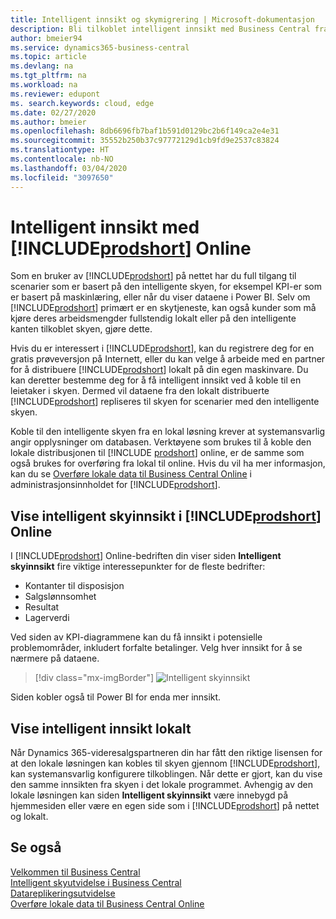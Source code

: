 ```yaml
---
title: Intelligent innsikt og skymigrering | Microsoft-dokumentasjon
description: Bli tilkoblet intelligent innsikt med Business Central fra din lokale løsning. Lær hvordan du migrerer til skyen.
author: bmeier94
ms.service: dynamics365-business-central
ms.topic: article
ms.devlang: na
ms.tgt_pltfrm: na
ms.workload: na
ms.reviewer: edupont
ms. search.keywords: cloud, edge
ms.date: 02/27/2020
ms.author: bmeier
ms.openlocfilehash: 8db6696fb7baf1b591d0129bc2b6f149ca2e4e31
ms.sourcegitcommit: 35552b250b37c97772129d1cb9fd9e2537c83824
ms.translationtype: HT
ms.contentlocale: nb-NO
ms.lasthandoff: 03/04/2020
ms.locfileid: "3097650"
---
```

# <a name="intelligent-insights-with-prodshort-online"></a>Intelligent innsikt med [!INCLUDE[prodshort](includes/prodshort.md)] Online

Som en bruker av [!INCLUDE[prodshort](includes/prodshort.md)] på nettet har du full tilgang til scenarier som er basert på den intelligente skyen, for eksempel KPI-er som er basert på maskinlæring, eller når du viser dataene i Power BI. Selv om [!INCLUDE[prodshort](includes/prodshort.md)] primært er en skytjeneste, kan også kunder som må kjøre deres arbeidsmengder fullstendig lokalt eller på den intelligente kanten tilkoblet skyen, gjøre dette.  

Hvis du er interessert i [!INCLUDE[prodshort](includes/prodshort.md)], kan du registrere deg for en gratis prøveversjon på Internett, eller du kan velge å arbeide med en partner for å distribuere [!INCLUDE[prodshort](includes/prodshort.md)] lokalt på din egen maskinvare. Du kan deretter bestemme deg for å få intelligent innsikt ved å koble til en leietaker i skyen. Dermed vil dataene fra den lokalt distribuerte [!INCLUDE[prodshort](includes/prodshort.md)] repliseres til skyen for scenarier med den intelligente skyen.  

Koble til den intelligente skyen fra en lokal løsning krever at systemansvarlig angir opplysninger om databasen. Verktøyene som brukes til å koble den lokale distribusjonen til [!INCLUDE [prodshort](includes/prodshort.md)] online, er de samme som også brukes for overføring fra lokal til online. Hvis du vil ha mer informasjon, kan du se [Overføre lokale data til Business Central Online](/dynamics365/business-central/dev-itpro/administration/migrate-data) i administrasjonsinnholdet for [!INCLUDE[prodshort](includes/prodshort.md)].  

## <a name="viewing-intelligent-cloud-insights-in-prodshort-online"></a>Vise intelligent skyinnsikt i [!INCLUDE[prodshort](includes/prodshort.md)] Online

I [!INCLUDE[prodshort](includes/prodshort.md)] Online-bedriften din viser siden **Intelligent skyinnsikt** fire viktige interessepunkter for de fleste bedrifter:

- Kontanter til disposisjon
- Salgslønnsomhet
- Resultat
- Lagerverdi

Ved siden av KPI-diagrammene kan du få innsikt i potensielle problemområder, inkludert forfalte betalinger. Velg hver innsikt for å se nærmere på dataene.  

> [!div class="mx-imgBorder"]
> ![Intelligent skyinnsikt](media/across-intelligent-cloud/intelligentcloudApril19.png "Viser siden Intelligent skyinnsikt i Business Central")

Siden kobler også til Power BI for enda mer innsikt.

## <a name="viewing-intelligent-insights-on-premises"></a>Vise intelligent innsikt lokalt

Når Dynamics 365-videresalgspartneren din har fått den riktige lisensen for at den lokale løsningen kan kobles til skyen gjennom [!INCLUDE[prodshort](includes/prodshort.md)], kan systemansvarlig konfigurere tilkoblingen. Når dette er gjort, kan du vise den samme innsikten fra skyen i det lokale programmet. Avhengig av den lokale løsningen kan siden **Intelligent skyinnsikt** være innebygd på hjemmesiden eller være en egen side som i [!INCLUDE[prodshort](includes/prodshort.md)] på nettet og lokalt.  

## <a name="see-also"></a>Se også

[Velkommen til Business Central](index.md)  
[Intelligent skyutvidelse i Business Central](ui-extensions-intelligent-cloud.md)  
[Datareplikeringsutvidelse](ui-extensions-data-replication.md)  
[Overføre lokale data til Business Central Online](/dynamics365/business-central/dev-itpro/administration/migrate-data)  
